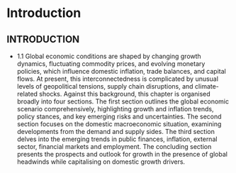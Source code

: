 # Introduction

## INTRODUCTION

- 1.1 Global economic conditions are shaped by changing growth dynamics, fluctuating commodity prices, and evolving monetary policies, which influence domestic inflation, trade balances, and capital flows. At present, this interconnectedness is complicated by unusual levels of geopolitical tensions, supply chain disruptions, and climate-related shocks. Against this background, this chapter is organised broadly into four sections. The first section outlines the global economic scenario comprehensively, highlighting growth and inflation trends, policy stances, and key emerging risks and uncertainties. The  second  section  focuses  on  the  domestic  macroeconomic  situation,  examining developments from the demand and supply sides. The third section delves into the emerging trends in public finances, inflation, external sector, financial markets and employment. The concluding section presents the prospects and outlook for growth in the presence of global headwinds while capitalising on domestic growth drivers.
